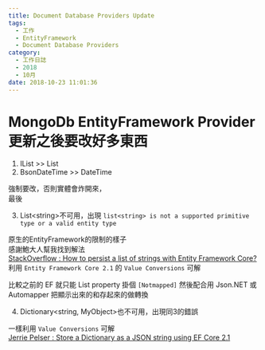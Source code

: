 ```yaml
---
title: Document Database Providers Update
tags:
  - 工作
  - EntityFramework
  - Document Database Providers
category:
  - 工作日誌
  - 2018
  - 10月
date: 2018-10-23 11:01:36
---
```

# MongoDb EntityFramework Provider 更新之後要改好多東西 #

1. IList >> List
2. BsonDateTime >> DateTime

強制要改，否則實體會炸開來，  
最後

3. List\<string>不可用，出現 `list<string> is not a supported primitive type or a valid entity type`  

原生的EntityFramework的限制的樣子  
感謝鮑大人幫我找到解法  
[StackOverflow : How to persist a list of strings with Entity Framework Core?](https://stackoverflow.com/a/52499249)  
利用 `Entity Framework Core 2.1` 的 `Value Conversions` 可解  

比較之前的 EF 就只能 List property 掛個 `[Notmapped]` 然後配合用 Json.NET 或 Automapper 把顯示出來的和存起來的做轉換

4. Dictionary\<string, MyObject>也不可用，出現同3的錯誤

一樣利用 `Value Conversions` 可解  
[Jerrie Pelser : Store a Dictionary as a JSON string using EF Core 2.1](https://www.jerriepelser.com/blog/store-dictionary-as-json-using-ef-core-21)  